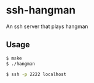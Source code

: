 # ssh-hangman

An ssh server that plays hangman

## Usage

```sh
$ make
$ ./hangman

$ ssh -p 2222 localhost
```

